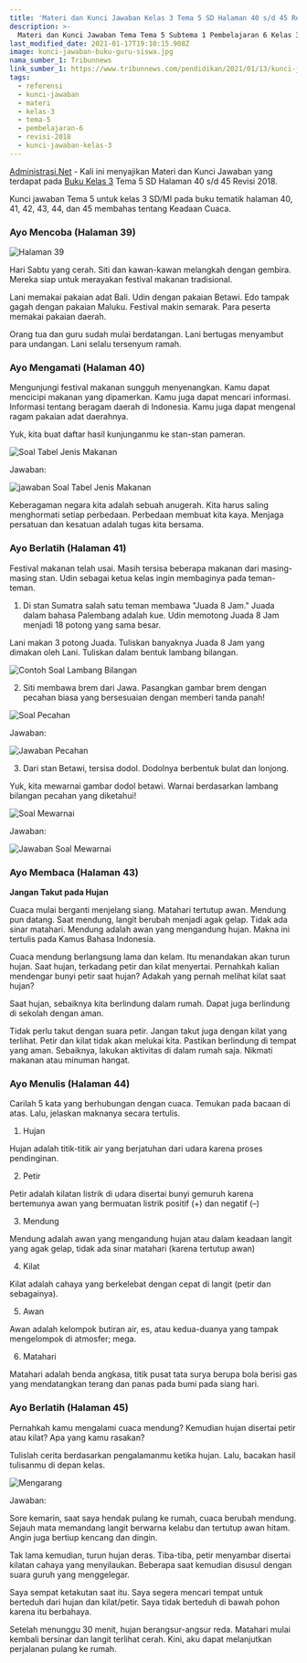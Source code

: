 ```yaml
---
title: 'Materi dan Kunci Jawaban Kelas 3 Tema 5 SD Halaman 40 s/d 45 Revisi 2018'
description: >-
  Materi dan Kunci Jawaban Tema Tema 5 Subtema 1 Pembelajaran 6 Kelas 3 Halaman 33, 35, 36, 37, dan 38 Buku Siswa SD Kurikulum 2018.
last_modified_date: 2021-01-17T19:10:15.908Z
image: kunci-jawaban-buku-guru-siswa.jpg
nama_sumber_1: Tribunnews
link_sumber_1: https://www.tribunnews.com/pendidikan/2021/01/13/kunci-jawaban-tema-5-kelas-3-sd-halaman-40-41-42-43-44-45-buku-tematik-pembelajaran-6
tags:
  - referensi
  - kunci-jawaban
  - materi
  - kelas-3
  - tema-5
  - pembelajaran-6
  - revisi-2018
  - kunci-jawaban-kelas-3
---
```



[Administrasi.Net](https://administrasi.net "Administrasi.Net") - Kali ini menyajikan Materi dan Kunci Jawaban yang terdapat pada [Buku Kelas 3](https://administrasi.net/bse/buku-tematik-sd-mi-kelas-3-kurikulum-2013 "Buku Tematik Kelas 3 SD") Tema 5 SD Halaman 40 s/d 45 Revisi 2018.

Kunci jawaban Tema 5 untuk kelas 3 SD/MI pada buku tematik halaman 40, 41, 42, 43, 44, dan 45 membahas tentang Keadaan Cuaca.

### Ayo Mencoba (Halaman 39)

![Halaman 39](/img/halaman-39.jpg "Halaman 39")

Hari Sabtu yang cerah. Siti dan kawan-kawan melangkah dengan gembira. Mereka siap untuk merayakan festival makanan tradisional.

Lani memakai pakaian adat Bali. Udin dengan pakaian Betawi. Edo tampak gagah dengan pakaian Maluku. Festival makin semarak. Para peserta memakai pakaian daerah.

Orang tua dan guru sudah mulai berdatangan. Lani bertugas menyambut para undangan. Lani selalu tersenyum ramah.

### Ayo Mengamati (Halaman 40)

Mengunjungi festival makanan sungguh menyenangkan. Kamu dapat mencicipi makanan yang dipamerkan. Kamu juga dapat mencari informasi. Informasi tentang beragam daerah di Indonesia. Kamu juga dapat mengenal ragam pakaian adat daerahnya.

Yuk, kita buat daftar hasil kunjunganmu ke stan-stan pameran.

![Soal Tabel Jenis Makanan](/img/tabel-jenis-makanan.jpg "Soal Tabel Jenis Makanan")

Jawaban:

![jawaban Soal Tabel Jenis Makanan](/img/tabel-jenis-makanan-jawaban.jpg "Jawaban Soal Tabel Jenis Makanan")

Keberagaman negara kita adalah sebuah anugerah. Kita harus saling menghormati setiap perbedaan. Perbedaan membuat kita kaya. Menjaga persatuan dan kesatuan adalah tugas kita bersama.

### Ayo Berlatih (Halaman 41)

Festival makanan telah usai. Masih tersisa beberapa makanan dari masing-masing stan. Udin sebagai ketua kelas ingin membaginya pada teman-teman.

1) Di stan Sumatra salah satu teman membawa "Juada 8 Jam." Juada dalam bahasa Palembang adalah kue. Udin memotong Juada 8 Jam menjadi 18 potong yang sama besar.

Lani makan 3 potong Juada. Tuliskan banyaknya Juada 8 Jam yang dimakan oleh Lani. Tuliskan dalam bentuk lambang bilangan.

![Contoh Soal Lambang Bilangan](/img/lambang-bilangan.jpg "Contoh Soal Lambang Bilangan")

2) Siti membawa brem dari Jawa. Pasangkan gambar brem dengan pecahan biasa yang bersesuaian dengan memberi tanda panah!

![Soal Pecahan](/img/nomor-2.jpg "Soal Pecahan")

Jawaban:

![Jawaban Pecahan](/img/nomor-2-jawaban.jpg "Jawaban Pecahan")


3) Dari stan Betawi, tersisa dodol. Dodolnya berbentuk bulat dan lonjong.

Yuk, kita mewarnai gambar dodol betawi. Warnai berdasarkan lambang bilangan pecahan yang diketahui!

![Soal Mewarnai](/img/warnai-pecahan.jpg "Soal Mewarnai")

Jawaban:

![Jawaban Soal Mewarnai](/img/warnai-pecahan-jawaban.jpg "Jawaban Soal Mewarnai")

### Ayo Membaca (Halaman 43)

**Jangan Takut pada Hujan**

Cuaca mulai berganti menjelang siang. Matahari tertutup awan. Mendung pun datang. Saat mendung, langit berubah menjadi agak gelap. Tidak ada sinar matahari. Mendung adalah awan yang mengandung hujan. Makna ini tertulis pada Kamus Bahasa Indonesia.

Cuaca mendung berlangsung lama dan kelam. Itu menandakan akan turun hujan. Saat hujan, terkadang petir dan kilat menyertai. Pernahkah kalian mendengar bunyi petir saat hujan? Adakah yang pernah melihat kilat saat hujan?

Saat hujan, sebaiknya kita berlindung dalam rumah. Dapat juga berlindung di sekolah dengan aman.

Tidak perlu takut dengan suara petir. Jangan takut juga dengan kilat yang terlihat. Petir dan kilat tidak akan melukai kita. Pastikan
berlindung di tempat yang aman. Sebaiknya, lakukan aktivitas di dalam rumah saja. Nikmati makanan atau minuman hangat.

### Ayo Menulis (Halaman 44)

Carilah 5 kata yang berhubungan dengan cuaca. Temukan pada bacaan di atas. Lalu, jelaskan maknanya secara tertulis.

1) Hujan

Hujan adalah titik-titik air yang berjatuhan dari udara karena proses pendinginan.

2) Petir

Petir adalah kilatan listrik di udara disertai bunyi gemuruh karena bertemunya awan yang bermuatan listrik positif (+) dan negatif (–)

3) Mendung

Mendung adalah awan yang mengandung hujan atau dalam keadaan langit yang agak gelap, tidak ada sinar matahari (karena tertutup awan)

4) Kilat

Kilat adalah cahaya yang berkelebat dengan cepat di langit (petir dan sebagainya).

5) Awan

Awan adalah kelompok butiran air, es, atau kedua-duanya yang tampak mengelompok di atmosfer; mega.

6) Matahari

Matahari adalah benda angkasa, titik pusat tata surya berupa bola berisi gas yang mendatangkan terang dan panas pada bumi pada siang hari.

### Ayo Berlatih (Halaman 45)

Pernahkah kamu mengalami cuaca mendung? Kemudian hujan disertai petir atau kilat? Apa yang kamu rasakan?

Tulislah cerita berdasarkan pengalamanmu ketika hujan. Lalu, bacakan hasil tulisanmu di depan kelas.

![Mengarang](/img/halaman-45.jpg "mengarang")

Jawaban:

Sore kemarin, saat saya hendak pulang ke rumah, cuaca berubah mendung. Sejauh mata memandang langit berwarna kelabu dan tertutup awan hitam. Angin juga bertiup kencang dan dingin.

Tak lama kemudian, turun hujan deras. Tiba-tiba, petir menyambar disertai kilatan cahaya yang menyilaukan. Beberapa saat kemudian disusul dengan suara guruh yang menggelegar.

Saya sempat ketakutan saat itu. Saya segera mencari tempat untuk berteduh dari hujan dan kilat/petir. Saya tidak berteduh di bawah pohon karena itu berbahaya.

Setelah menunggu 30 menit, hujan berangsur-angsur reda. Matahari mulai kembali bersinar dan langit terlihat cerah. Kini, aku dapat melanjutkan perjalanan pulang ke rumah.